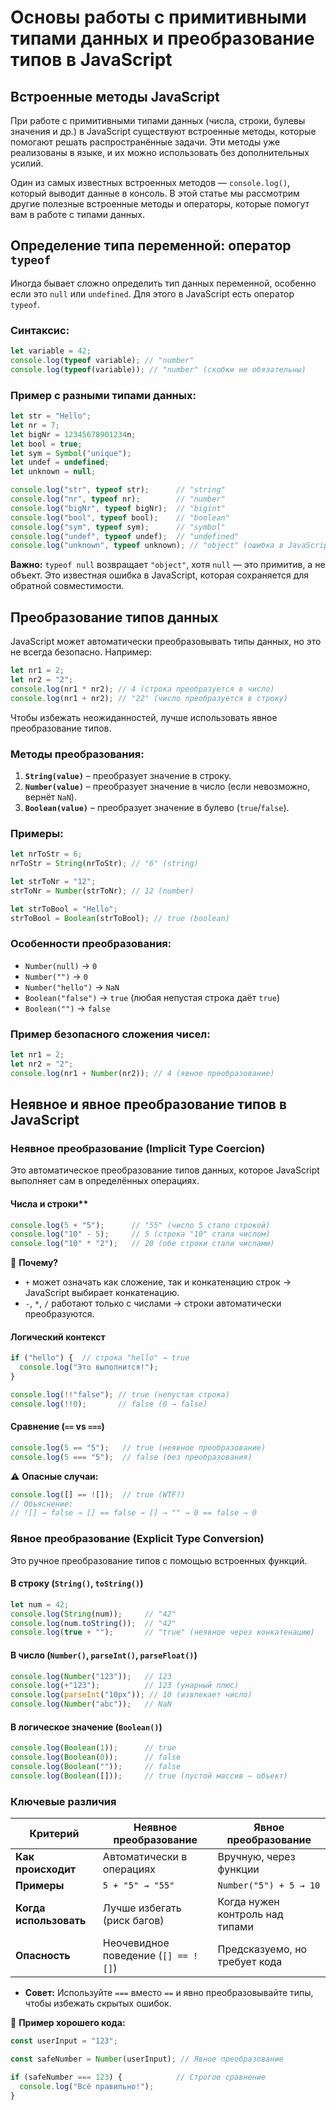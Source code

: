 # Основы работы с примитивными типами данных и преобразование типов в JavaScript

## Встроенные методы JavaScript

При работе с примитивными типами данных (числа, строки, булевы значения и др.) в JavaScript существуют встроенные методы, которые помогают решать распространённые задачи. Эти методы уже реализованы в языке, и их можно использовать без дополнительных усилий.

Один из самых известных встроенных методов — `console.log()`, который выводит данные в консоль. В этой статье мы рассмотрим другие полезные встроенные методы и операторы, которые помогут вам в работе с типами данных.

## Определение типа переменной: оператор `typeof`

Иногда бывает сложно определить тип данных переменной, особенно если это `null` или `undefined`. Для этого в JavaScript есть оператор `typeof`.

### Синтаксис:
```javascript
let variable = 42;
console.log(typeof variable); // "number"
console.log(typeof(variable)); // "number" (скобки не обязательны)
```  

### Пример с разными типами данных:
```javascript
let str = "Hello";
let nr = 7;
let bigNr = 12345678901234n;
let bool = true;
let sym = Symbol("unique");
let undef = undefined;
let unknown = null;

console.log("str", typeof str);      // "string"
console.log("nr", typeof nr);        // "number"
console.log("bigNr", typeof bigNr);  // "bigint"
console.log("bool", typeof bool);    // "boolean"
console.log("sym", typeof sym);      // "symbol"
console.log("undef", typeof undef);  // "undefined"
console.log("unknown", typeof unknown); // "object" (ошибка в JavaScript)
```  

**Важно:** `typeof null` возвращает `"object"`, хотя `null` — это примитив, а не объект. Это известная ошибка в JavaScript, которая сохраняется для обратной совместимости.

## Преобразование типов данных

JavaScript может автоматически преобразовывать типы данных, но это не всегда безопасно. Например:
```javascript
let nr1 = 2;
let nr2 = "2";
console.log(nr1 * nr2); // 4 (строка преобразуется в число)
console.log(nr1 + nr2); // "22" (число преобразуется в строку)
```  

Чтобы избежать неожиданностей, лучше использовать явное преобразование типов.

### Методы преобразования:
1. **`String(value)`** – преобразует значение в строку.
2. **`Number(value)`** – преобразует значение в число (если невозможно, вернёт `NaN`).
3. **`Boolean(value)`** – преобразует значение в булево (`true`/`false`).

### Примеры:
```javascript
let nrToStr = 6;
nrToStr = String(nrToStr); // "6" (string)

let strToNr = "12";
strToNr = Number(strToNr); // 12 (number)

let strToBool = "Hello";
strToBool = Boolean(strToBool); // true (boolean)
```  

### Особенности преобразования:
- `Number(null)` → `0`
- `Number("")` → `0`
- `Number("hello")` → `NaN`
- `Boolean("false")` → `true` (любая непустая строка даёт `true`)
- `Boolean("")` → `false`

### Пример безопасного сложения чисел:
```javascript
let nr1 = 2;
let nr2 = "2";
console.log(nr1 + Number(nr2)); // 4 (явное преобразование)
```  

## Неявное и явное преобразование типов в JavaScript

### Неявное преобразование (Implicit Type Coercion)

Это автоматическое преобразование типов данных, которое JavaScript выполняет сам в определённых операциях.

#### Числа и строки**

```javascript
console.log(5 + "5");      // "55" (число 5 стало строкой)  
console.log("10" - 5);     // 5 (строка "10" стала числом)  
console.log("10" * "2");   // 20 (обе строки стали числами)  
```

📌 **Почему?**
- `+` может означать как сложение, так и конкатенацию строк → JavaScript выбирает конкатенацию.
- `-`, `*`, `/` работают только с числами → строки автоматически преобразуются.

#### Логический контекст

```javascript
if ("hello") {  // строка "hello" → true  
  console.log("Это выполнится!");  
}  

console.log(!!"false"); // true (непустая строка)  
console.log(!!0);       // false (0 → false)  
```  

#### Сравнение (`==` vs `===`)

```javascript
console.log(5 == "5");   // true (неявное преобразование)  
console.log(5 === "5");  // false (без преобразования)  
```  

⚠️ **Опасные случаи:**
```javascript
console.log([] == ![]);  // true (WTF?)  
// Объяснение:  
// ![] → false → [] == false → [] → "" → 0 == false → 0  
```  

### Явное преобразование (Explicit Type Conversion)

Это ручное преобразование типов с помощью встроенных функций.

#### В строку (`String()`, `toString()`)

```javascript
let num = 42;  
console.log(String(num));     // "42"  
console.log(num.toString());  // "42"  
console.log(true + "");       // "true" (неявное через конкатенацию)  
```  

#### В число (`Number()`, `parseInt()`, `parseFloat()`)

```javascript
console.log(Number("123"));   // 123  
console.log(+"123");          // 123 (унарный плюс)  
console.log(parseInt("10px")); // 10 (извлекает число)  
console.log(Number("abc"));   // NaN  
```  

#### В логическое значение (`Boolean()`)
```javascript
console.log(Boolean(1));      // true  
console.log(Boolean(0));      // false  
console.log(Boolean(""));     // false  
console.log(Boolean([]));     // true (пустой массив — объект)  
```  

### Ключевые различия

| **Критерий**       | **Неявное преобразование**       | **Явное преобразование**       |  
|--------------------|----------------------------------|--------------------------------|  
| **Как происходит** | Автоматически в операциях        | Вручную, через функции         |  
| **Примеры**        | `5 + "5" → "55"`                | `Number("5") + 5 → 10`         |  
| **Когда использовать** | Лучше избегать (риск багов)  | Когда нужен контроль над типами |  
| **Опасность**      | Неочевидное поведение (`[] == ![]`) | Предсказуемо, но требует кода |  

- **Совет:** Используйте `===` вместо `==` и явно преобразовывайте типы, чтобы избежать скрытых ошибок.

🚀 **Пример хорошего кода:**

```javascript
const userInput = "123";

const safeNumber = Number(userInput); // Явное преобразование  

if (safeNumber === 123) {            // Строгое сравнение  
  console.log("Всё правильно!");  
}  
```
